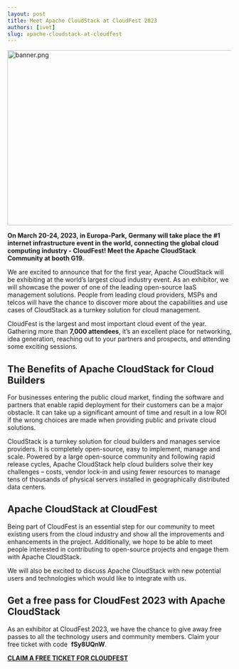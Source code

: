 ```yaml
---
layout: post
title: Meet Apache CloudStack at CloudFest 2023
authors: [ivet]
slug: apache-cloudstack-at-cloudfest
---
```


<a href="/img/imported/715a438b-12ac-45f4-b127-a795dab5da75"><img src="/img/imported/715a438b-12ac-45f4-b127-a795dab5da75" alt="banner.png" width="750" height="393" /></a>

<strong>On March 20-24, 2023, in Europa-Park, Germany will take place the #1 internet infrastructure event in the world, connecting the global cloud computing industry - CloudFest! Meet the Apache CloudStack Community at booth G19.</strong>

We are excited to announce that for the first year, Apache CloudStack will be exhibiting at the world&rsquo;s largest cloud industry event. As an exhibitor, we will showcase the power of one of the leading open-source IaaS management solutions. People from leading cloud providers, MSPs and telcos will have the chance to discover more about the capabilities and use cases of CloudStack as a turnkey solution for cloud management.

CloudFest is the largest and most important cloud event of the year. Gathering more than <strong>7,000 attendees</strong>, it&rsquo;s an excellent place for networking, idea generation, reaching out to your partners and prospects, and attending some exciting sessions.

<h2><strong>The Benefits of Apache CloudStack for Cloud Builders</strong></h2>
<p>For businesses entering the public cloud market, finding the software and partners that enable rapid deployment for their customers can be a major obstacle. It can take up a significant amount of time and result in a low ROI if the wrong choices are made when providing public and private cloud solutions.</p>

<p>CloudStack is a turnkey solution for cloud builders and manages service providers. It is completely open-source, easy to implement, manage and scale. Powered by a large open-source community and following rapid release cycles, Apache CloudStack help cloud builders solve their key challenges &ndash; costs, vendor lock-in and using fewer resources to manage tens of thousands of physical servers installed in geographically distributed data centers.</p>

<h2><strong>Apache CloudStack</strong> <strong>at CloudFest</strong></h2>
<p>Being part of CloudFest is an essential step for our community to meet existing users from the cloud industry and show all the improvements and enhancements in the project. Additionally, we hope to be able to meet people interested in contributing to open-source projects and engage them with Apache CloudStack.</p>
<p>We will also be excited to discuss Apache CloudStack with new potential users and technologies which would like to integrate with us.</p>

<h2><strong>Get a free pass for CloudFest 2023 with </strong><strong>Apache CloudStack</strong></h2>
<p>As an exhibitor at CloudFest 2023, we have the chance to give away free passes to all the technology users and community members. Claim your free ticket with code &nbsp;<strong>fSy8UQnW</strong>.</p>

<a href="https://registration.cloudfest.com/registration?code=fSy8UQnW2"><b>CLAIM A FREE TICKET FOR CLOUDFEST</b></a>
